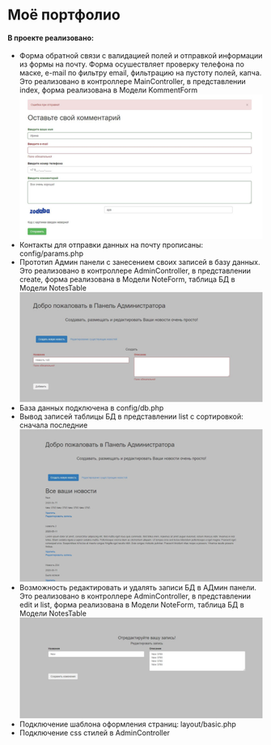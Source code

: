 <h1>Моё портфолио</h1>

<h4>В проекте реализовано:</h4>

<ul> 
<li>Форма обратной связи с валидацией полей и отправкой информации из формы на почту. Форма осушествляет проверку телефона по маске, e-mail по фильтру email, фильтрацию на пустоту полей, капча. Это реализовано в контроллере MainController, в представлении index, форма реализована в Модели KommentForm   </li>
<img src="images/Form.JPG" alt="main/index">

<li>Контакты для отправки данных на почту прописаны: config/params.php</li>
<li>Прототип Админ панели с занесением своих записей в базу данных. Это реализовано в контроллере AdminController, в представлении create, форма реализована в Модели NoteForm, таблица БД в Модели NotesTable </li>
<img src="images/Create.JPG" alt="admin/create">

<li>База данных подключена в config/db.php</li>
<li>Вывод записей таблицы БД в представлении list с сортировкой: сначала последние</li>
<img src="images/List.JPG" alt="admin/list">

<li>Возможность редактировать и удалять записи БД в АДмин панели. Это реализовано в контроллере AdminController, в представлении edit и list, форма реализована в Модели NoteForm, таблица БД в Модели NotesTable</li>
<img src="images/Edit.JPG" alt="admin/edit">

<li>Подключение шаблона оформления страниц: layout/basic.php</li>
<li>Подключение css стилей в AdminController</li>
</ul>